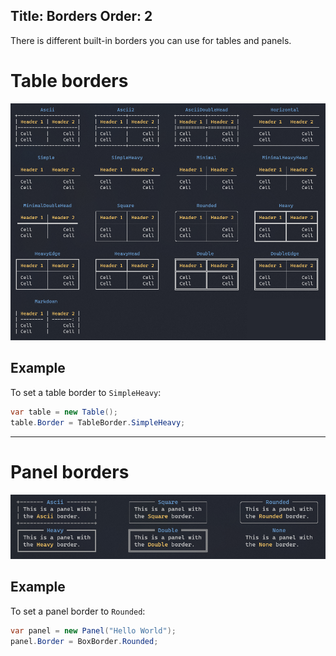 Title: Borders
Order: 2
---

There is different built-in borders you can use for tables and panels.

# Table borders

<img src="../assets/images/borders/table.png" style="max-width: 100%;">

## Example

To set a table border to `SimpleHeavy`:

```csharp
var table = new Table();
table.Border = TableBorder.SimpleHeavy;
```

---

# Panel borders

<img src="../assets/images/borders/panel.png" style="max-width: 100%;">

## Example

To set a panel border to `Rounded`:

```csharp
var panel = new Panel("Hello World");
panel.Border = BoxBorder.Rounded;
```